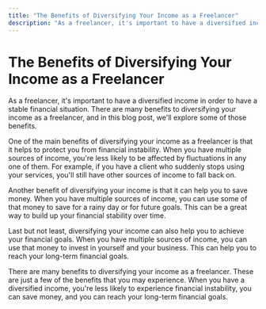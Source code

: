 ```yaml
---
title: "The Benefits of Diversifying Your Income as a Freelancer"
description: "As a freelancer, it's important to have a diversified income in order to have a stable financial situation. There are many benefits to diversifying your income as a freelancer, and in this blog post, we'll explore some of those benefits."
---
```


# The Benefits of Diversifying Your Income as a Freelancer

As a freelancer, it's important to have a diversified income in order to have a stable financial situation. There are many benefits to diversifying your income as a freelancer, and in this blog post, we'll explore some of those benefits.

One of the main benefits of diversifying your income as a freelancer is that it helps to protect you from financial instability. When you have multiple sources of income, you're less likely to be affected by fluctuations in any one of them. For example, if you have a client who suddenly stops using your services, you'll still have other sources of income to fall back on.

Another benefit of diversifying your income is that it can help you to save money. When you have multiple sources of income, you can use some of that money to save for a rainy day or for future goals. This can be a great way to build up your financial stability over time.

Last but not least, diversifying your income can also help you to achieve your financial goals. When you have multiple sources of income, you can use that money to invest in yourself and your business. This can help you to reach your long-term financial goals.

There are many benefits to diversifying your income as a freelancer. These are just a few of the benefits that you may experience. When you have a diversified income, you're less likely to experience financial instability, you can save money, and you can reach your long-term financial goals.
